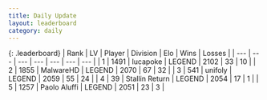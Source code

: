 ```yaml
---
title: Daily Update
layout: leaderboard
category: daily
---
```


{: .leaderboard}
| Rank | LV | Player | Division | Elo | Wins | Losses |
| --- | --- | --- | --- | --- | --- | --- |
| <span data-change="3">1</span> | 1491 | <span title="ID: 41925">lucapoke</span> | LEGEND | <span data-change="59">2102</span> | <span data-change="10">33</span> | <span data-change="0">10</span> |
| <span data-change="6">2</span> | 1855 | <span title="ID: 261794">MalwareHD</span> | LEGEND | <span data-change="45">2070</span> | <span data-change="22">67</span> | <span data-change="7">32</span> |
| <span data-change="17">3</span> | 541 | <span title="ID: 750704">unifoly</span> | LEGEND | <span data-change="55">2059</span> | <span data-change="12">55</span> | <span data-change="1">24</span> |
| <span data-change="-2">4</span> | 39 | <span title="ID: 771612">Stallin Return</span> | LEGEND | <span data-change="0">2054</span> | <span data-change="0">17</span> | <span data-change="0">1</span> |
| <span data-change="-2">5</span> | 1257 | <span title="ID: 512212">Paolo Aluffi</span> | LEGEND | <span data-change="0">2051</span> | <span data-change="0">23</span> | <span data-change="0">3</span> |